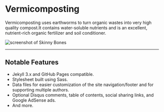 # Vermicomposting

Vermicomposting uses earthworms to turn organic wastes into very high quality compost.It contains water-soluble nutrients and is an excellent, nutrient-rich organic fertilizer and soil conditioner.

![screenshot of Skinny Bones](http://hindi.tipofindia.com/wp-content/uploads/2016/09/Organic-farming.jpg)

---

## Notable Features

* Jekyll 3.x and GitHub Pages compatible.
* Stylesheet built using Sass.
* Data files for easier customization of the site navigation/footer and for supporting multiple authors.
* Optional Disqus comments, table of contents, social sharing links, and Google AdSense ads.
* And more.
